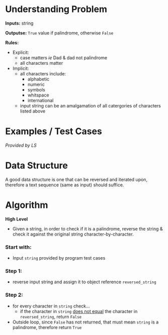 # Understanding Problem

**Inputs:** string  

**Outputse:** `True` value if palindrome, otherwise `False`  

**Rules:**
- Explicit:
    - case matters *ie* Dad & dad not palindrome
    - all characters matter
- Implicit:
    - all characters include:
        - alphabetic
        - numeric
        - symbols
        - whitspace
        - international
    - input string can be an amalgamation of all catergories of characters listed above

# Examples / Test Cases

*Provided by LS*

# Data Structure

A good data structure is one that can be reversed and iterated upon, therefore a text sequence 
(same as input) should suffice.

# Algorithm

**High Level**  
- Given a string, in order to check if it is a palindrome, reverse the string & 
check it against the original string character-by-character.

### Start with:
- Input `string` provided by program test cases

### Step 1:
- reverse input string and assign it to object reference `reversed_string`

### Step 2:
- for every character in `string` check...
    - if the character in `string` <u>does not equal</u> the character in `reversed_string`, return `False`
- Outside loop, since `False` has not returned, that must mean `string` is a palindrome, 
therefore return `True`